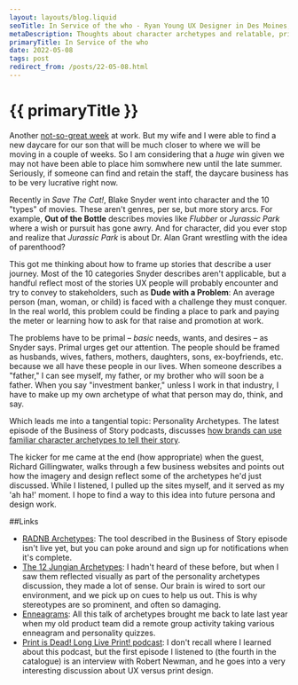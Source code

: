 ```yaml
---
layout: layouts/blog.liquid
seoTitle: In Service of the who - Ryan Young UX Designer in Des Moines, Iowa
metaDescription: Thoughts about character archetypes and relatable, primal problems in storytelling.
primaryTitle: In Service of the who
date: 2022-05-08
tags: post
redirect_from: /posts/22-05-08.html
---
```


# {{ primaryTitle }}
Another <a href="https://www.kcci.com/article/west-des-moines-iowa-hy-vee-announces-another-round-of-layoffs/39929234" targe="_blank">not-so-great week</a> at work. But my wife and I were able to find a new daycare for our son that will be much closer to where we will be moving in a couple of weeks. So I am considering that a *huge* win given we may not have been able to place him somwhere new until the late summer. Seriously, if someone can find and retain the staff, the daycare business has to be very lucrative right now.

Recently in *Save The Cat!*, Blake Snyder went into character and the 10 "types" of movies. These aren't genres, per se, but more story arcs. For example, **Out of the Bottle** describes movies like *Flubber* or *Jurassic Park* where a wish or pursuit has gone awry. And for character, did you ever stop and realize that *Jurassic Park* is about Dr. Alan Grant wrestling with the idea of parenthood?

This got me thinking about how to frame up stories that describe a user journey. Most of the 10 categories Snyder describes aren't applicable, but a handful reflect most of the stories UX people will probably encounter and try to convey to stakeholders, such as **Dude with a Problem**: An average person (man, woman, or child) is faced with a challenge they must conquer. In the real world, this problem could be finding a place to park and paying the meter or learning how to ask for that raise and promotion at work.
 
 The problems have to be primal – *basic* needs, wants, and desires – as Snyder says. Primal urges get our attention. The people should be framed as husbands, wives, fathers, mothers, daughters, sons, ex-boyfriends, etc. because we all have these people in our lives. When someone describes a "father," I can see myself, my father, or my brother who will soon be a father. When you say "investment banker," unless I work in that industry, I have to make up my own archetype of what that person may do, think, and say.

 Which leads me into a tangential topic: Personality Archetypes. The latest episode of the Business of Story podcasts, discusses <a href="https://businessofstory.com/podcast/brand-archetype-tells-brand-story/" target="_blank">how brands can use familiar character archetypes to tell their story</a>.

 The kicker for me came at the end (how appropriate) when the guest, Richard Gillingwater, walks through a few business websites and points out how the imagery and design reflect some of the archetypes he'd just discussed. While I listened, I pulled up the sites myself, and it served as my 'ah ha!' moment. I hope to find a way to this idea into future persona and design work.

##Links
- <a href="https://www.radnb.com/" target="_blank">RADNB Archetypes</a>: The tool described in the Business of Story episode isn't live yet, but you can poke around and sign up for notifications when it's complete.
- <a href="https://conorneill.com/2018/04/21/understanding-personality-the-12-jungian-archetypes/" target="_blank">The 12 Jungian Archetypes</a>: I hadn't heard of these before, but when I saw them reflected visually as part of the personality archetypes discussion, they made a lot of sense. Our brain is wired to sort our environment, and we pick up on cues to help us out. This is why stereotypes are so prominent, and often so damaging.
- <a href="https://www.truity.com/enneagram/what-is-enneagram" target="_blank">Enneagrams</a>: All this talk of archetypes brought me back to late last year when my old product team did a remote group activity taking various enneagram and personality quizzes.
- <a href="https://open.spotify.com/episode/7orPMWRxXrK65onPbLulyf?si=I0-ByZN4TPGJrQsj6oXqCA" target="_blank">Print is Dead! Long Live Print! podcast</a>: I don't recall where I learned about this podcast, but the first episode I listened to (the fourth in the catalogue) is an interview with Robert Newman, and he goes into a very interesting discussion about UX versus print design.